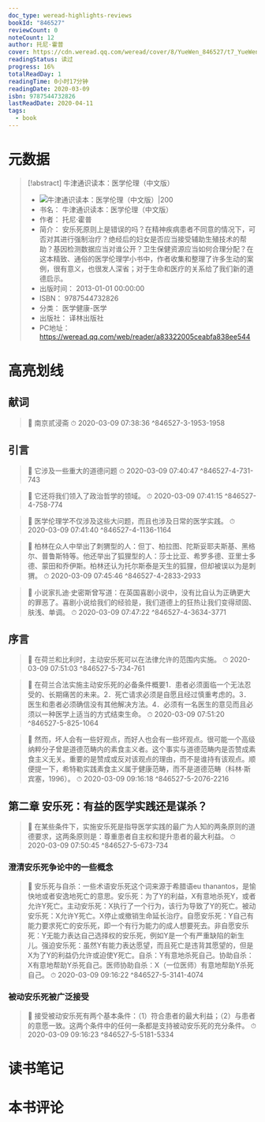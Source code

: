 ```yaml
---
doc_type: weread-highlights-reviews
bookId: "846527"
reviewCount: 0
noteCount: 12
author: 托尼·霍普
cover: https://cdn.weread.qq.com/weread/cover/8/YueWen_846527/t7_YueWen_846527.jpg
readingStatus: 读过
progress: 16%
totalReadDay: 1
readingTime: 0小时17分钟
readingDate: 2020-03-09
isbn: 9787544732826
lastReadDate: 2020-04-11
tags:
  - book
---
```

# 元数据
> [!abstract] 牛津通识读本：医学伦理（中文版）
> - ![ 牛津通识读本：医学伦理（中文版）|200](https://cdn.weread.qq.com/weread/cover/8/YueWen_846527/t7_YueWen_846527.jpg)
> - 书名： 牛津通识读本：医学伦理（中文版）
> - 作者： 托尼·霍普
> - 简介： 安乐死原则上是错误的吗？在精神疾病患者不同意的情况下，可否对其进行强制治疗？绝经后的妇女是否应当接受辅助生殖技术的帮助？基因检测数据应当对谁公开？卫生保健资源应当如何合理分配？在这本精致、通俗的医学伦理学小书中，作者收集和整理了许多生动的案例，很有意义，也很发人深省；对于生命和医疗的关系给了我们新的道德启示。
> - 出版时间： 2013-01-01 00:00:00
> - ISBN： 9787544732826
> - 分类： 医学健康-医学
> - 出版社： 译林出版社
> - PC地址：https://weread.qq.com/web/reader/a83322005ceabfa838ee544

# 高亮划线

## 献词

> 📌 南京贰浸斋 
> ⏱ 2020-03-09 07:38:36 ^846527-3-1953-1958

## 引言

> 📌 它涉及一些重大的道德问题 
> ⏱ 2020-03-09 07:40:47 ^846527-4-731-743

> 📌 它还将我们领入了政治哲学的领域。 
> ⏱ 2020-03-09 07:41:15 ^846527-4-758-774

> 📌 医学伦理学不仅涉及这些大问题，而且也涉及日常的医学实践。 
> ⏱ 2020-03-09 07:41:40 ^846527-4-1136-1164

> 📌 柏林在众人中举出了刺猬型的人：但丁、柏拉图、陀斯妥耶夫斯基、黑格尔、普鲁斯特等。他还举出了狐狸型的人：莎士比亚、希罗多德、亚里士多德、蒙田和乔伊斯。柏林还认为托尔斯泰是天生的狐狸，但却被误以为是刺猬。 
> ⏱ 2020-03-09 07:45:46 ^846527-4-2833-2933

> 📌 小说家扎迪·史密斯曾写道：在英国喜剧小说中，没有比自认为正确更大的罪恶了。喜剧小说给我们的经验是，我们道德上的狂热让我们变得顽固、肤浅、单调。 
> ⏱ 2020-03-09 07:47:22 ^846527-4-3634-3771

## 序言

> 📌 在荷兰和比利时，主动安乐死可以在法律允许的范围内实施。 
> ⏱ 2020-03-09 07:51:03 ^846527-5-734-761

> 📌 在荷兰合法实施主动安乐死的必备条件概要1．患者必须面临一个无法忍受的、长期痛苦的未来。2．死亡请求必须是自愿且经过慎重考虑的。3．医生和患者必须确信没有其他解决方法。4．必须有一名医生的意见而且必须以一种医学上适当的方式结束生命。 
> ⏱ 2020-03-09 07:51:20 ^846527-5-825-1064

> 📌 然而，坏人会有一些好观点，而好人也会有一些坏观点。很可能一个高级纳粹分子曾是道德范畴内的素食主义者。这个事实与道德范畴内是否赞成素食主义无关。重要的是赞成或反对该观点的理由，而不是谁持有该观点。顺便提一下，希特勒实践素食主义属于健康范畴，而不是道德范畴（科林·斯宾塞，1996）。 
> ⏱ 2020-03-09 09:16:18 ^846527-5-2076-2216

## 第二章 安乐死：有益的医学实践还是谋杀？

> 📌 在某些条件下，实施安乐死是指导医学实践的最广为人知的两条原则的道德要求，这两条原则是：尊重患者自主权和提升患者的最大利益。 
> ⏱ 2020-03-09 07:50:45 ^846527-5-673-734

### 澄清安乐死争论中的一些概念

> 📌 安乐死与自杀：一些术语安乐死这个词来源于希腊语eu thanantos，是愉快地或者安逸地死亡的意思。安乐死：为了Y的利益，X有意地杀死Y，或者允许Y死亡。主动安乐死：X执行了一个行为，该行为导致了Y的死亡。被动安乐死：X允许Y死亡。X停止或撤销生命延长治疗。自愿安乐死：Y自己有能力要求死亡的安乐死，即一个有行为能力的成人想要死去。非自愿安乐死：Y无能力表达自己选择权的安乐死，例如Y是一个有严重缺陷的新生儿。强迫安乐死：虽然Y有能力表达愿望，而且死亡是违背其愿望的，但是X为了Y的利益仍允许或迫使Y死亡。自杀：Y有意地杀死自己。协助自杀：X有意地帮助Y杀死自己。医师协助自杀：X（一位医师）有意地帮助Y杀死自己。 
> ⏱ 2020-03-09 09:16:22 ^846527-5-3141-4074

### 被动安乐死被广泛接受

> 📌 接受被动安乐死有两个基本条件：（1）符合患者的最大利益；（2）与患者的意愿一致。这两个条件中的任何一条都是支持被动安乐死的充分条件。 
> ⏱ 2020-03-09 09:16:23 ^846527-5-5181-5334

# 读书笔记

# 本书评论

